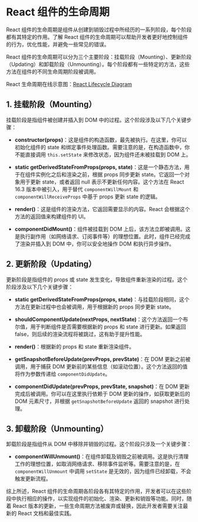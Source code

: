 # React 组件的生命周期

React 组件的生命周期是组件从创建到销毁过程中所经历的一系列阶段，每个阶段都有其特定的作用。了解 React 组件的生命周期可以帮助开发者更好地控制组件的行为，优化性能，并避免一些常见的错误。

React 组件的生命周期可以分为三个主要阶段：挂载阶段（Mounting）、更新阶段（Updating）和卸载阶段（Unmounting）。每个阶段都有一些特定的方法，这些方法在组件的不同生命周期阶段被调用。

React 生命周期在线示意图：[React Lifecycle Diagram](https://projects.wojtekmaj.pl/react-lifecycle-methods-diagram/)

## 1. 挂载阶段（Mounting）

挂载阶段是指组件被创建并插入到 DOM 中的过程。这个阶段涉及以下几个关键步骤：

- **constructor(props)**：这是组件的构造函数，最先被执行。在这里，你可以初始化组件的 state 和绑定事件处理函数。需要注意的是，在构造函数中，你不能直接调用 `this.setState` 来修改状态，因为组件还未被挂载到 DOM 上。

- **static getDerivedStateFromProps(props, state)**：这是一个静态方法，用于在组件实例化之后和渲染之前，根据 props 同步更新 state。它返回一个对象用于更新 state，或者返回 null 表示不更新任何内容。这个方法在 React 16.3 版本中被引入，用于替代 `componentWillMount` 和 `componentWillReceiveProps` 中基于 props 更新 state 的逻辑。

- **render()**：这是组件的渲染方法，它返回需要显示的内容。React 会根据这个方法的返回值来构建组件的 UI。

- **componentDidMount()**：组件被挂载到 DOM 上后，该方法立即被调用。这是执行副作用（如网络请求、订阅事件等）的理想位置。此时，组件已经完成了渲染并插入到 DOM 中，你可以安全地操作 DOM 和执行异步操作。

## 2. 更新阶段（Updating）

更新阶段是指组件的 props 或 state 发生变化，导致组件重新渲染的过程。这个阶段涉及以下几个关键步骤：

- **static getDerivedStateFromProps(props, state)**：与挂载阶段相同，这个方法在更新过程中也会被调用，用于根据新的 props 同步更新 state。

- **shouldComponentUpdate(nextProps, nextState)**：这个方法返回一个布尔值，用于判断组件是否需要根据新的 props 和 state 进行更新。如果返回 false，则后续的渲染流程将被跳过，这有助于提升性能。

- **render()**：根据新的 props 和 state 重新渲染组件。

- **getSnapshotBeforeUpdate(prevProps, prevState)**：在 DOM 更新之前被调用，用于捕获 DOM 更新前的某些信息（如滚动位置）。这个方法返回的值将作为参数传递给 `componentDidUpdate`。

- **componentDidUpdate(prevProps, prevState, snapshot)**：在 DOM 更新完成后被调用。你可以在这里执行依赖于 DOM 更新的操作，如获取更新后的 DOM 元素尺寸，并根据 `getSnapshotBeforeUpdate` 返回的 snapshot 进行处理。

## 3. 卸载阶段（Unmounting）

卸载阶段是指组件从 DOM 中移除并销毁的过程。这个阶段只涉及一个关键步骤：

- **componentWillUnmount()**：在组件卸载及销毁之前被调用。这是执行清理工作的理想位置，如取消网络请求、移除事件监听等。需要注意的是，在 `componentWillUnmount` 中调用 `setState` 是无效的，因为组件已经卸载，不会触发更新流程。

综上所述，React 组件的生命周期各阶段各有其特定的作用，开发者可以在这些阶段中执行相应的操作，以实现组件的初始化、渲染、更新和销毁等功能。同时，随着 React 版本的更新，一些生命周期方法被废弃或替换，因此开发者需要关注最新的 React 文档和最佳实践。
